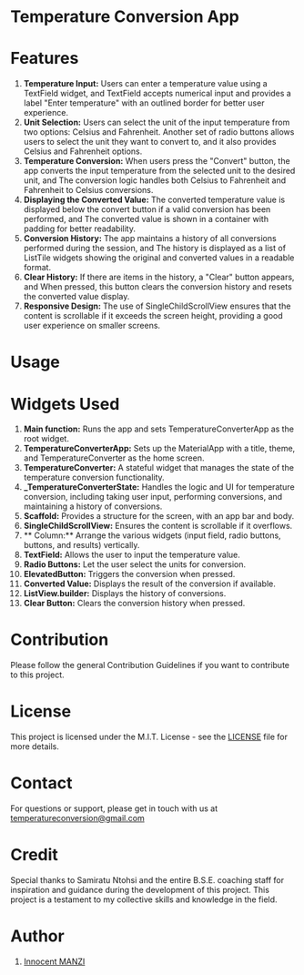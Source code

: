 # Temperature Conversion App

# Features

1. **Temperature Input:** Users can enter a temperature value using a TextField widget, and TextField accepts numerical input and provides a label "Enter temperature" with an outlined border for better user experience.
2. **Unit Selection:** Users can select the unit of the input temperature from two options: Celsius and Fahrenheit. Another set of radio buttons allows users to select the unit they want to convert to, and it also provides Celsius and Fahrenheit options.
3. **Temperature Conversion:** When users press the "Convert" button, the app converts the input temperature from the selected unit to the desired unit, and The conversion logic handles both Celsius to Fahrenheit and Fahrenheit to Celsius conversions.
4. **Displaying the Converted Value:** The converted temperature value is displayed below the convert button if a valid conversion has been performed, and The converted value is shown in a container with padding for better readability.
5. **Conversion History:** The app maintains a history of all conversions performed during the session, and The history is displayed as a list of ListTile widgets showing the original and converted values in a readable format.
6. **Clear History:** If there are items in the history, a "Clear" button appears, and When pressed, this button clears the conversion history and resets the converted value display.
7. **Responsive Design:** The use of SingleChildScrollView ensures that the content is scrollable if it exceeds the screen height, providing a good user experience on smaller screens.

# Usage

# Widgets Used

1.  **Main function:** Runs the app and sets TemperatureConverterApp as the root widget.
2.  **TemperatureConverterApp:** Sets up the MaterialApp with a title, theme, and TemperatureConverter as the home screen.
3.  **TemperatureConverter:** A stateful widget that manages the state of the temperature conversion functionality.
4.  **_TemperatureConverterState:** Handles the logic and UI for temperature conversion, including taking user input, performing conversions, and maintaining a history of 
  conversions.
5.  **Scaffold:** Provides a structure for the screen, with an app bar and body.
6.  **SingleChildScrollView:** Ensures the content is scrollable if it overflows.
7.  ** Column:** Arrange the various widgets (input field, radio buttons, buttons, and results) vertically.
8.  **TextField:** Allows the user to input the temperature value.
9.  **Radio Buttons:** Let the user select the units for conversion.
10. **ElevatedButton:**  Triggers the conversion when pressed.
11. **Converted Value:** Displays the result of the conversion if available.
12. **ListView.builder:**  Displays the history of conversions.
13. **Clear Button:** Clears the conversion history when pressed.

# Contribution
Please follow the general Contribution Guidelines if you want to contribute to this project.

# License
This project is licensed under the M.I.T. License - see the [LICENSE](https://opensource.org/license/mit) file for more details.

# Contact
For questions or support, please get in touch with us at temperatureconversion@gmail.com

# Credit
Special thanks to Samiratu Ntohsi and the entire B.S.E. coaching staff for inspiration and guidance during the development of this project. This project is a testament to my collective skills and knowledge in the field.

# Author
 1. [Innocent MANZI](https://github.com/innocentmanzi)

